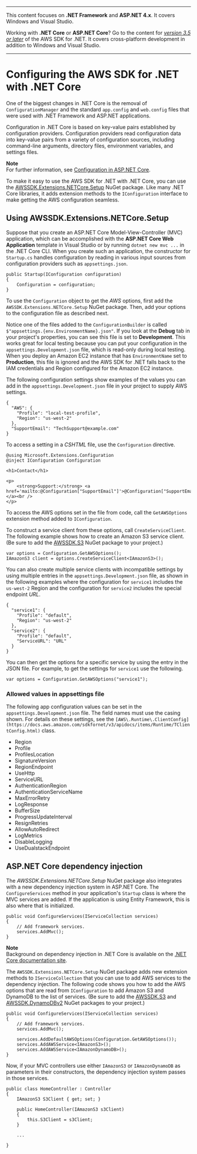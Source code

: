 --------

This content focuses on **\.NET Framework** and **ASP\.NET 4\.x**\. It covers Windows and Visual Studio\.

Working with **\.NET Core** or **ASP\.NET Core**? Go to the content for *[version 3\.5 or later](https://docs.aws.amazon.com/sdk-for-net/latest/developer-guide/welcome.html)* of the AWS SDK for \.NET\. It covers cross\-platform development in addition to Windows and Visual Studio\.

--------

# Configuring the AWS SDK for \.NET with \.NET Core<a name="net-dg-config-netcore"></a>

One of the biggest changes in \.NET Core is the removal of `ConfigurationManager` and the standard `app.config` and `web.config` files that were used with \.NET Framework and ASP\.NET applications\.

Configuration in \.NET Core is based on key\-value pairs established by configuration providers\. Configuration providers read configuration data into key\-value pairs from a variety of configuration sources, including command\-line arguments, directory files, environment variables, and settings files\.

**Note**  
For further information, see [Configuration in ASP\.NET Core](https://docs.microsoft.com/en-us/aspnet/core/fundamentals/configuration)\.

To make it easy to use the AWS SDK for \.NET with \.NET Core, you can use the [AWSSDK\.Extensions\.NETCore\.Setup](https://www.nuget.org/packages/AWSSDK.Extensions.NETCore.Setup/) NuGet package\. Like many \.NET Core libraries, it adds extension methods to the `IConfiguration` interface to make getting the AWS configuration seamless\.

## Using AWSSDK\.Extensions\.NETCore\.Setup<a name="net-core-configuration-builder"></a>

Suppose that you create an ASP\.NET Core Model\-View\-Controller \(MVC\) application, which can be accomplished with the **ASP\.NET Core Web Application** template in Visual Studio or by running `dotnet new mvc ...` in the \.NET Core CLI\. When you create such an application, the constructor for `Startup.cs` handles configuration by reading in various input sources from configuration providers such as `appsettings.json`\.

```
public Startup(IConfiguration configuration)
{
    Configuration = configuration;
}
```

To use the `Configuration` object to get the *AWS* options, first add the `AWSSDK.Extensions.NETCore.Setup` NuGet package\. Then, add your options to the configuration file as described next\.

Notice one of the files added to the `ConfigurationBuilder` is called `$"appsettings.{env.EnvironmentName}.json"`\. If you look at the **Debug** tab in your project's properties, you can see this file is set to **Development**\. This works great for local testing because you can put your configuration in the `appsettings.Development.json` file, which is read\-only during local testing\. When you deploy an Amazon EC2 instance that has `EnvironmentName` set to **Production**, this file is ignored and the AWS SDK for \.NET falls back to the IAM credentials and Region configured for the Amazon EC2 instance\.

The following configuration settings show examples of the values you can add in the `appsettings.Development.json` file in your project to supply AWS settings\.

```
{
  "AWS": {
    "Profile": "local-test-profile",
    "Region": "us-west-2"
  },
  "SupportEmail": "TechSupport@example.com"
}
```

To access a setting in a *CSHTML* file, use the `Configuration` directive\.

```
@using Microsoft.Extensions.Configuration
@inject IConfiguration Configuration

<h1>Contact</h1>

<p>
    <strong>Support:</strong> <a href='mailto:@Configuration["SupportEmail"]'>@Configuration["SupportEmail"]</a><br />
</p>
```

To access the AWS options set in the file from code, call the `GetAWSOptions` extension method added to `IConfiguration`\.

To construct a service client from these options, call `CreateServiceClient`\. The following example shows how to create an Amazon S3 service client\. \(Be sure to add the [AWSSDK\.S3](https://www.nuget.org/packages/AWSSDK.S3) NuGet package to your project\.\)

```
var options = Configuration.GetAWSOptions();
IAmazonS3 client = options.CreateServiceClient<IAmazonS3>();
```

You can also create multiple service clients with incompatible settings by using multiple entries in the `appsettings.Development.json` file, as shown in the following examples where the configuration for `service1` includes the `us-west-2` Region and the configuration for `service2` includes the special endpoint *URL*\.

```
{
  "service1": {
    "Profile": "default",
    "Region": "us-west-2"
  },
  "service2": {
    "Profile": "default",
    "ServiceURL": "URL"
  }
}
```

You can then get the options for a specific service by using the entry in the JSON file\. For example, to get the settings for `service1` use the following\.

```
var options = Configuration.GetAWSOptions("service1");
```

### Allowed values in appsettings file<a name="net-core-appsettings-values"></a>

The following app configuration values can be set in the `appsettings.Development.json` file\. The field names must use the casing shown\. For details on these settings, see the `[AWS\.Runtime\.ClientConfig](https://docs.aws.amazon.com/sdkfornet/v3/apidocs/items/Runtime/TClientConfig.html)` class\.
+ Region
+ Profile
+ ProfilesLocation
+ SignatureVersion
+ RegionEndpoint
+ UseHttp
+ ServiceURL
+ AuthenticationRegion
+ AuthenticationServiceName
+ MaxErrorRetry
+ LogResponse
+ BufferSize
+ ProgressUpdateInterval
+ ResignRetries
+ AllowAutoRedirect
+ LogMetrics
+ DisableLogging
+ UseDualstackEndpoint

## ASP\.NET Core dependency injection<a name="net-core-dependency-injection"></a>

The *AWSSDK\.Extensions\.NETCore\.Setup* NuGet package also integrates with a new dependency injection system in ASP\.NET Core\. The `ConfigureServices` method in your application's `Startup` class is where the MVC services are added\. If the application is using Entity Framework, this is also where that is initialized\.

```
public void ConfigureServices(IServiceCollection services)
{
    // Add framework services.
    services.AddMvc();
}
```

**Note**  
Background on dependency injection in \.NET Core is available on the [\.NET Core documentation site](https://docs.microsoft.com/en-us/aspnet/core/fundamentals/dependency-injection)\.

The `AWSSDK.Extensions.NETCore.Setup` NuGet package adds new extension methods to `IServiceCollection` that you can use to add AWS services to the dependency injection\. The following code shows you how to add the AWS options that are read from `IConfiguration` to add Amazon S3 and DynamoDB to the list of services\. \(Be sure to add the [AWSSDK\.S3](https://www.nuget.org/packages/AWSSDK.S3) and [AWSSDK\.DynamoDBv2](https://www.nuget.org/packages/AWSSDK.DynamoDBv2) NuGet packages to your project\.\)

```
public void ConfigureServices(IServiceCollection services)
{
    // Add framework services.
    services.AddMvc();

    services.AddDefaultAWSOptions(Configuration.GetAWSOptions());
    services.AddAWSService<IAmazonS3>();
    services.AddAWSService<IAmazonDynamoDB>();
}
```

Now, if your MVC controllers use either `IAmazonS3` or `IAmazonDynamoDB` as parameters in their constructors, the dependency injection system passes in those services\.

```
public class HomeController : Controller
{
    IAmazonS3 S3Client { get; set; }

    public HomeController(IAmazonS3 s3Client)
    {
        this.S3Client = s3Client;
    }

    ...

}
```